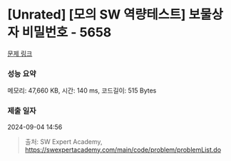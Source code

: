 # [Unrated] [모의 SW 역량테스트] 보물상자 비밀번호 - 5658 

[문제 링크](https://swexpertacademy.com/main/code/problem/problemDetail.do?contestProbId=AWXRUN9KfZ8DFAUo) 

### 성능 요약

메모리: 47,660 KB, 시간: 140 ms, 코드길이: 515 Bytes

### 제출 일자

2024-09-04 14:56



> 출처: SW Expert Academy, https://swexpertacademy.com/main/code/problem/problemList.do